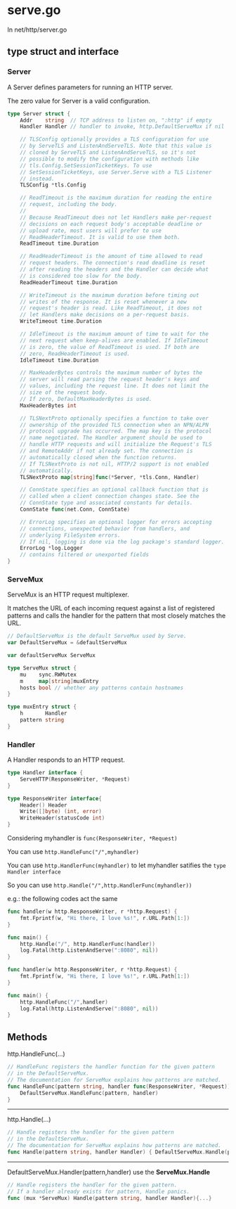 # serve.go

In net/http/server.go

## type struct and interface

### Server

A Server defines parameters for running an HTTP server.

The zero value for Server is a valid configuration. 


```go
type Server struct {
    Addr    string  // TCP address to listen on, ":http" if empty
    Handler Handler // handler to invoke, http.DefaultServeMux if nil

    // TLSConfig optionally provides a TLS configuration for use
    // by ServeTLS and ListenAndServeTLS. Note that this value is
    // cloned by ServeTLS and ListenAndServeTLS, so it's not
    // possible to modify the configuration with methods like
    // tls.Config.SetSessionTicketKeys. To use
    // SetSessionTicketKeys, use Server.Serve with a TLS Listener
    // instead.
    TLSConfig *tls.Config

    // ReadTimeout is the maximum duration for reading the entire
    // request, including the body.
    //
    // Because ReadTimeout does not let Handlers make per-request
    // decisions on each request body's acceptable deadline or
    // upload rate, most users will prefer to use
    // ReadHeaderTimeout. It is valid to use them both.
    ReadTimeout time.Duration

    // ReadHeaderTimeout is the amount of time allowed to read
    // request headers. The connection's read deadline is reset
    // after reading the headers and the Handler can decide what
    // is considered too slow for the body.
    ReadHeaderTimeout time.Duration

    // WriteTimeout is the maximum duration before timing out
    // writes of the response. It is reset whenever a new
    // request's header is read. Like ReadTimeout, it does not
    // let Handlers make decisions on a per-request basis.
    WriteTimeout time.Duration

    // IdleTimeout is the maximum amount of time to wait for the
    // next request when keep-alives are enabled. If IdleTimeout
    // is zero, the value of ReadTimeout is used. If both are
    // zero, ReadHeaderTimeout is used.
    IdleTimeout time.Duration

    // MaxHeaderBytes controls the maximum number of bytes the
    // server will read parsing the request header's keys and
    // values, including the request line. It does not limit the
    // size of the request body.
    // If zero, DefaultMaxHeaderBytes is used.
    MaxHeaderBytes int

    // TLSNextProto optionally specifies a function to take over
    // ownership of the provided TLS connection when an NPN/ALPN
    // protocol upgrade has occurred. The map key is the protocol
    // name negotiated. The Handler argument should be used to
    // handle HTTP requests and will initialize the Request's TLS
    // and RemoteAddr if not already set. The connection is
    // automatically closed when the function returns.
    // If TLSNextProto is not nil, HTTP/2 support is not enabled
    // automatically.
    TLSNextProto map[string]func(*Server, *tls.Conn, Handler)

    // ConnState specifies an optional callback function that is
    // called when a client connection changes state. See the
    // ConnState type and associated constants for details.
    ConnState func(net.Conn, ConnState)

    // ErrorLog specifies an optional logger for errors accepting
    // connections, unexpected behavior from handlers, and
    // underlying FileSystem errors.
    // If nil, logging is done via the log package's standard logger.
    ErrorLog *log.Logger
    // contains filtered or unexported fields
}
```

### ServeMux

ServeMux is an HTTP request multiplexer.

It matches the URL of each incoming request against a list of registered patterns and calls the handler for the pattern that most closely matches the URL.

```go
// DefaultServeMux is the default ServeMux used by Serve.
var DefaultServeMux = &defaultServeMux

var defaultServeMux ServeMux

type ServeMux struct {
	mu    sync.RWMutex
	m     map[string]muxEntry
	hosts bool // whether any patterns contain hostnames
}

type muxEntry struct {
	h       Handler
	pattern string
}
```

### Handler

A Handler responds to an HTTP request.

```go
type Handler interface {
    ServeHTTP(ResponseWriter, *Request)
}

type ResponseWriter interface{
    Header() Header
    Write([]byte) (int, error)
    WriteHeader(statusCode int)
}
```

Considering myhandler is `func(ResponseWriter, *Request)`

You can use `http.HandleFunc("/",myhandler)`

You can use `http.HandlerFunc(myhandler)` to let myhandler satifies the `type Handler interface`

So you can use `http.Handle("/",http.HandlerFunc(myhandler))`

e.g.: the following codes act the same

```go
func handler(w http.ResponseWriter, r *http.Request) {
    fmt.Fprintf(w, "Hi there, I love %s!", r.URL.Path[1:])
}

func main() {
    http.Handle("/", http.HandlerFunc(handler))
    log.Fatal(http.ListenAndServe(":8080", nil))
}
```
```go
func handler(w http.ResponseWriter, r *http.Request) {
    fmt.Fprintf(w, "Hi there, I love %s!", r.URL.Path[1:])
}

func main() {
    http.HandleFunc("/",handler)
    log.Fatal(http.ListenAndServe(":8080", nil))
}
```

## Methods

http.HandleFunc(...)
```go
// HandleFunc registers the handler function for the given pattern
// in the DefaultServeMux.
// The documentation for ServeMux explains how patterns are matched.
func HandleFunc(pattern string, handler func(ResponseWriter, *Request)) {
	DefaultServeMux.HandleFunc(pattern, handler)
}
```

-----------------------------------------------------

http.Handle(...)
```go
// Handle registers the handler for the given pattern
// in the DefaultServeMux.
// The documentation for ServeMux explains how patterns are matched.
func Handle(pattern string, handler Handler) { DefaultServeMux.Handle(pattern, handler) }
```

----------------------------------------------------

DefaultServeMux.Handler(pattern,handler) use the **ServeMux.Handle**
```go
// Handle registers the handler for the given pattern.
// If a handler already exists for pattern, Handle panics.
func (mux *ServeMux) Handle(pattern string, handler Handler){...}
```
